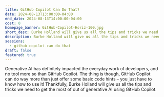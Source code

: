 ```yaml
---
title: GitHub Copilot Can Do That?
date: 2024-08-13T13:00:00-04:00
end_date: 2024-08-13T14:00:00-04:00
cost: 0
homepage_banner: GitHub-Copilot-Horiz-100.jpg
short_desc: Burke Holland will give us all the tips and tricks we need to get the most of out of generative AI using GitHub Copilot.
description: Burke Holland will give us all the tips and tricks we need to get the most of out of generative AI using GitHub Copilot.
sessions:
  - github-copilot-can-do-that
draft: false
featured: true
---
```


Generative AI has definitely impacted the everyday work of developers, and no tool more so than GitHub Copilot. The thing is though, GitHub Copilot can do way more than just offer some basic code hints – you just have to know how to use it! Thankfully, Burke Holland will give us all the tips and tricks we need to get the most of out of generative AI using GitHub Copilot.
